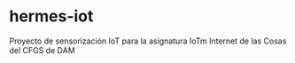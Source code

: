 # hermes-iot
Proyecto de sensorización IoT para la asignatura IoTm Internet de las Cosas del CFGS de DAM

